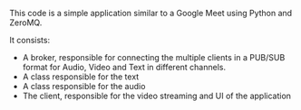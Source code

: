 This code is a simple application similar to a Google Meet using Python and ZeroMQ.

It consists:
- A broker, responsible for connecting the multiple clients in a PUB/SUB format for Audio, Video and Text in different channels.
- A class responsible for the text
- A class responsible for the audio
- The client, responsible for the video streaming and UI of the application
